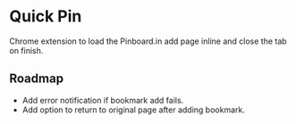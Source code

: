 Quick Pin
=========
Chrome extension to load the Pinboard.in add page inline and close the tab on finish.

Roadmap
-------
* Add error notification if bookmark add fails.
* Add option to return to original page after adding bookmark.
